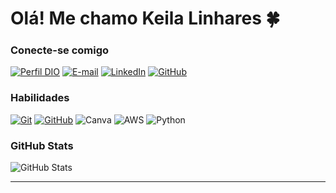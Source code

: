 # Olá! Me chamo Keila Linhares 🍀

### Conecte-se comigo

[![Perfil DIO](https://img.shields.io/badge/-Meu%20Perfil%20na%20DIO-ead1dc?style=for-the-badge)](https://web.dio.me/users/keilalinhares/)
[![E-mail](https://img.shields.io/badge/-Email-ead1dc?style=for-the-badge&logo=microsoft-outlook&logoColor=de1be1)](mailto:keilalinhares@outlook.com)
[![LinkedIn](https://img.shields.io/badge/-LinkedIn-ead1dc?style=for-the-badge&logo=linkedin&logoColor=de1be1)](https://www.linkedin.com/in/keila-linhares-alves-16096861/)
[![GitHub](https://img.shields.io/badge/GitHub-ead1dc?style=for-the-badge&logo=github&logoColor=de1be1)](https://github.com/Keilalin)


### Habilidades

[![Git](https://img.shields.io/badge/Git-de1be1?style=for-the-badge&logo=git&logoColor=ead1dc)](https://git-scm.com/doc)
[![GitHub](https://img.shields.io/badge/GitHub-de1be1?style=for-the-badge&logo=github&logoColor=ead1dc)](https://docs.github.com/)
![Canva](https://img.shields.io/badge/Canva-de1be1.svg?style=for-the-badge&logo=Canva&logoColor=ead1dc)
![AWS](https://img.shields.io/badge/AWS-de1be1.svg?style=for-the-badge&logo=amazon-aws&logoColor=ead1dc)
![Python](https://img.shields.io/badge/python-de1be1?style=for-the-badge&logo=python&logoColor=ead1dc)

### GitHub Stats

![GitHub Stats](https://github-readme-stats.vercel.app/api?username=Keilalin&theme=transparent&bg_color=ead1dc&border_color=de1be1&show_icons=true&icon_color=de1be1&title_color=690b6b&text_color=000)


---
